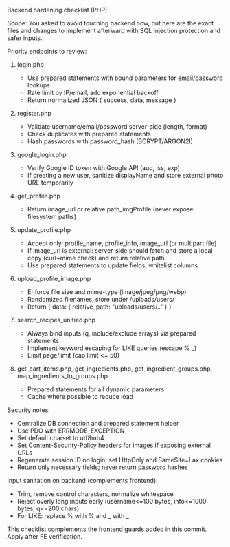 Backend hardening checklist (PHP)

Scope: You asked to avoid touching backend now, but here are the exact files and changes to implement afterward with SQL injection protection and safer inputs.

Priority endpoints to review:

1) login.php
   - Use prepared statements with bound parameters for email/password lookups
   - Rate limit by IP/email, add exponential backoff
   - Return normalized JSON { success, data, message }

2) register.php
   - Validate username/email/password server-side (length, format)
   - Check duplicates with prepared statements
   - Hash passwords with password_hash (BCRYPT/ARGON2I)

3) google_login.php
   - Verify Google ID token with Google API (aud, iss, exp)
   - If creating a new user, sanitize displayName and store external photo URL temporarily

4) get_profile.php
   - Return image_url or relative path_imgProfile (never expose filesystem paths)

5) update_profile.php
   - Accept only: profile_name, profile_info, image_url (or multipart file)
   - If image_url is external: server-side should fetch and store a local copy (curl+mime check) and return relative path
   - Use prepared statements to update fields; whitelist columns

6) upload_profile_image.php
   - Enforce file size and mime-type (image/jpeg/png/webp)
   - Randomized filenames, store under /uploads/users/
   - Return { data: { relative_path: "uploads/users/.." } }

7) search_recipes_unified.php
   - Always bind inputs (q, include/exclude arrays) via prepared statements
   - Implement keyword escaping for LIKE queries (escape % _)
   - Limit page/limit (cap limit <= 50)

8) get_cart_items.php, get_ingredients.php, get_ingredient_groups.php, map_ingredients_to_groups.php
   - Prepared statements for all dynamic parameters
   - Cache where possible to reduce load

Security notes:
- Centralize DB connection and prepared statement helper
- Use PDO with ERRMODE_EXCEPTION
- Set default charset to utf8mb4
- Set Content-Security-Policy headers for images if exposing external URLs
- Regenerate session ID on login; set HttpOnly and SameSite=Lax cookies
- Return only necessary fields; never return password hashes

Input sanitation on backend (complements frontend):
- Trim, remove control characters, normalize whitespace
- Reject overly long inputs early (username<=100 bytes, info<=1000 bytes, q<=200 chars)
- For LIKE: replace % with \% and _ with \_

This checklist complements the frontend guards added in this commit. Apply after FE verification.